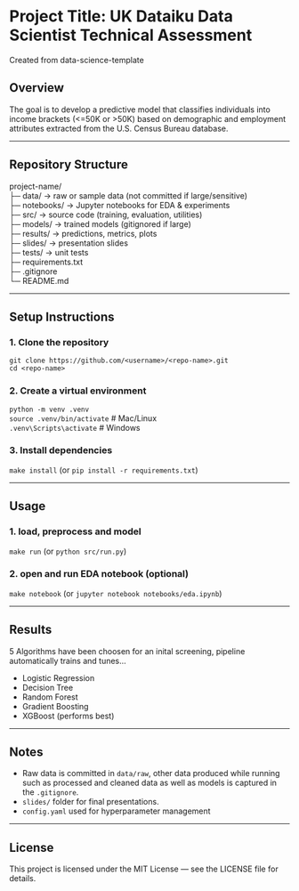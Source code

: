 # Project Title: UK Dataiku Data Scientist Technical Assessment
Created from data-science-template
## Overview
The goal is to develop a predictive model that classifies individuals into income brackets (<=50K or >50K) based on demographic and employment attributes extracted from the U.S. Census Bureau database.

---

## Repository Structure
project-name/  
├─ data/          → raw or sample data (not committed if large/sensitive)  
├─ notebooks/     → Jupyter notebooks for EDA & experiments  
├─ src/           → source code (training, evaluation, utilities)  
├─ models/        → trained models (gitignored if large)  
├─ results/       → predictions, metrics, plots  
├─ slides/        → presentation slides  
├─ tests/         → unit tests  
├─ requirements.txt  
├─ .gitignore  
└─ README.md  

---

## Setup Instructions

### 1. Clone the repository
`git clone https://github.com/<username>/<repo-name>.git`  
`cd <repo-name>`

### 2. Create a virtual environment
`python -m venv .venv`  
`source .venv/bin/activate`  # Mac/Linux  
`.venv\Scripts\activate`     # Windows  

### 3. Install dependencies
`make install` (or `pip install -r requirements.txt`)

---

## Usage

### 1. load, preprocess and model
`make run` (or `python src/run.py`)

### 2. open and run EDA notebook (optional)
`make notebook` (or `jupyter notebook notebooks/eda.ipynb`)

---

## Results
5 Algorithms have been choosen for an inital screening, pipeline automatically trains and tunes...
- Logistic Regression
- Decision Tree
- Random Forest
- Gradient Boosting
- XGBoost (performs best) 

---

## Notes
- Raw data is committed in `data/raw`, other data produced while running such as processed and cleaned data as well as models is captured in the `.gitignore`.
- `slides/` folder for final presentations.
- `config.yaml` used for hyperparameter management

---

## License
This project is licensed under the MIT License — see the LICENSE file for details.
